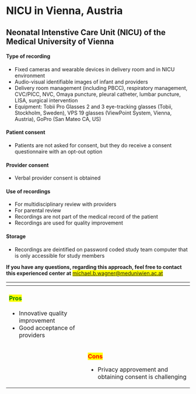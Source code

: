 # NICU in Vienna, Austria

## Neonatal Intenstive Care Unit (NICU) of the Medical University of Vienna

#### Type of recording

* Fixed cameras and wearable devices in delivery room and in NICU environment
* Audio-visual identifiable images of infant and providers
* Delivery room management (including PBCC), respiratory management, CVC/PICC, NVC, Omaya puncture, pleural catheter, lumbar puncture, LISA, surgical intervention&#x20;
* Equipment: Tobii Pro Glasses 2 and 3 eye-tracking glasses (Tobii, Stockholm, Sweden), VPS 19 glasses (ViewPoint System, Vienna, Austria), GoPro (San Mateo CA, US)&#x20;

#### Patient consent

* Patients are not asked for consent, but they do receive a consent questionnaire with an opt-out option

#### Provider consent

* Verbal provider consent is obtained

#### Use of recordings

* For multidisciplinary review with providers
* For parental review
* Recordings are not part of the medical record of the patient
* Recordings are used for quality improvement

#### Storage

* Recordings are deintified on password coded study team computer that is only accessible for study members

**If you have any questions, regarding this approach, feel free to contact this experienced center at** <mark style="color:blue;">michael.b.wagner@meduniwien.ac.at</mark>

<table data-view="cards"><thead><tr><th></th><th></th><th></th></tr></thead><tbody><tr><td><p></p><h4><mark style="color:green;">Pros</mark></h4><ul><li>Innovative quality improvement</li><li>Good acceptance of providers</li></ul></td><td></td><td></td></tr><tr><td></td><td></td><td><p><mark style="color:red;"><strong>Cons</strong></mark></p><ul><li>Privacy approvement and obtaining consent is challenging</li></ul></td></tr></tbody></table>
